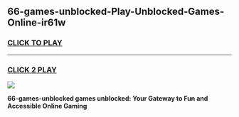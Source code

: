 
## 66-games-unblocked-Play-Unblocked-Games-Online-ir61w
<h3>
<a href="https://premium76.site?title=66-games-unblocked&ref=24A">CLICK TO PLAY</a></h3>
<hr>

<h3>
<a href="https://premium76.site?title=66-games-unblocked&ref=24A">CLICK 2 PLAY</a>
  
</h3>

<a href="https://premium76.site?title=66-games-unblocked&ref=24A"><img src="https://clearcache.store/games.png"></a>


**66-games-unblocked games unblocked: Your Gateway to Fun and Accessible Online Gaming**
